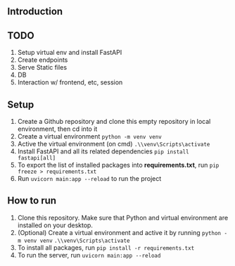 ## Introduction

## TODO
1. Setup virtual env and install FastAPI
2. Create endpoints
3. Serve Static files
4. DB
5. Interaction w/ frontend, etc, session


## Setup
1. Create a Github repository and clone this empty repository in local environment, then cd into it
2. Create a virtual environment 
    `python -m venv venv`
3. Active the virtual environment (on cmd)
    `.\\venv\Scripts\activate`
4. Install FastAPI and all its related dependencies 
    `pip install fastapi[all]`
5. To export the list of installed packages into **requirements.txt**, run
    `pip freeze > requirements.txt`
6. Run `uvicorn main:app --reload` to run the project

## How to run
1. Clone this repository. Make sure that Python and virtual environment are installed on your desktop.
2. (Optional) Create a virtual environment and active it by running
    `python -m venv venv`
    `.\\venv\Scripts\activate`
3. To install all packages, run `pip install -r requirements.txt`
4. To run the server, run `uvicorn main:app --reload`